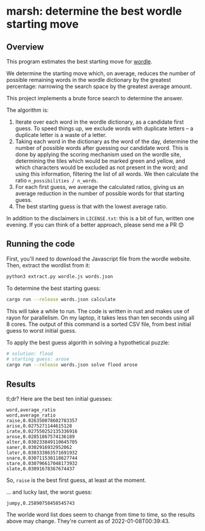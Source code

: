 # marsh: determine the best wordle starting move

## Overview

This program estimates the best starting move for [wordle](https://www.powerlanguage.co.uk/wordle/).

We determine the starting move which, on average, reduces the number of possible remaining words
in the wordle dictionary by the greatest percentage: narrowing the search space by the greatest
average amount.

This project implements a brute force search to determine the answer.

The algorithm is:

1. Iterate over each word in the wordle dictionary, as a candidate first guess. To speed things up, we exclude words with duplicate letters – a duplicate letter is a waste of a letter.
2. Taking each word in the dictionary as the word of the day, determine the number of possible words after guessing our candidate word. This is done by applying the scoring mechanism used on the wordle site, determining the tiles which would be marked green and yellow, and which characters would be excluded as not present in the word; and using this information, filtering the list of all words. We then calculate the ratio `n_possibilities / n_words`.
3. For each first guess, we average the calculated ratios, giving us an average reduction in the number of possible words for that starting guess.
4. The best starting guess is that with the lowest average ratio.

In addition to the disclaimers in `LICENSE.txt`: this is a bit of fun, written one evening. If you can think
of a better approach, please send me a PR 😊

## Running the code

First, you'll need to download the Javascript file from the wordle website.
Then, extract the wordlist from it:

```sh
python3 extract.py wordle.js words.json
```

To determine the best starting guess:

```sh
cargo run --release words.json calculate
```

This will take a while to run. The code is written in rust and makes use of rayon for parallelism.
On my laptop, it takes less than ten seconds using all 8 cores.  The output of this command is a
sorted CSV file, from best initial guess to worst initial guess.

To apply the best guess algorith in solving a hypothetical puzzle:

```sh
# solution: flood
# starting guess: arose
cargo run --release words.json solve flood arose
```

## Results

tl;dr? Here are the best ten initial guesses:

```csv
word,average_ratio
word,average_ratio
raise,0.026350078602783357
arise,0.0275271144615128
irate,0.027550252135336916
arose,0.02851867574136189
alter,0.030233849110645705
saner,0.0302916932952062
later,0.030333863571691932
snare,0.030711530118627744
stare,0.030796617048173932
slate,0.03091678367674437
```

So, `raise` is the best first guess, at least at the moment.

... and lucky last, the worst guess:

```csv
jumpy,0.25890758458545743
```

The worlde word list does seem to change from time to time, so the results above may change.
They're current as of 2022-01-08T00:39:43.
